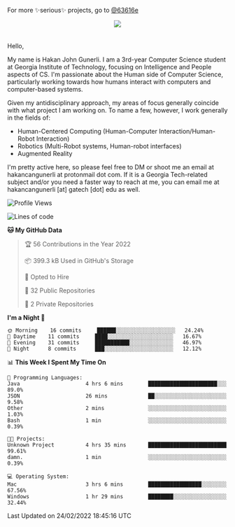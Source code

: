 For more ✨serious✨ projects, go to [@63616e](https://github.com/63616e)

<div> 
<center> <img src="https://gist.githubusercontent.com/hakancangunerli/80137ecc5d849c99c01262a70f0efce0/raw/c08047c6881a89ff5eff068b4e9a64bc49438c7f/ye.png"/>
 </center>

</div>
<br>
<br>
Hello,

My name is Hakan John Gunerli. I am a 3rd-year Computer Science student at Georgia Institute of Technology, focusing on Intelligence and People aspects of CS. I'm passionate about the Human side of Computer Science, particularly working towards how humans interact with computers and computer-based systems.


Given my antidisciplinary approach, my areas of focus generally coincide with what project I am working on. To name a few, however, I work generally in the fields of:

- Human-Centered Computing (Human-Computer Interaction/Human-Robot Interaction) 
- Robotics (Multi-Robot systems, Human-robot interfaces)
- Augmented Reality



I'm pretty active here, so please feel free to DM or shoot me an email at hakancangunerli at protonmail dot com. If it is a Georgia Tech-related subject and/or you need a faster way to reach at me, you can email me at hakancangunerli [at] gatech [dot] edu as well.

 </div>
 
 </div>


<!--START_SECTION:waka-->
![Profile Views](http://img.shields.io/badge/Profile%20Views-10-blue)

![Lines of code](https://img.shields.io/badge/From%20Hello%20World%20I%27ve%20Written-87%20Thousand%20lines%20of%20code-blue)

**🐱 My GitHub Data** 

> 🏆 56 Contributions in the Year 2022
 > 
> 📦 399.3 kB Used in GitHub's Storage 
 > 
> 💼 Opted to Hire
 > 
> 📜 32 Public Repositories 
 > 
> 🔑 2 Private Repositories  
 > 
**I'm a Night 🦉** 

```text
🌞 Morning    16 commits     ██████░░░░░░░░░░░░░░░░░░░   24.24% 
🌆 Daytime    11 commits     ████░░░░░░░░░░░░░░░░░░░░░   16.67% 
🌃 Evening    31 commits     ███████████░░░░░░░░░░░░░░   46.97% 
🌙 Night      8 commits      ███░░░░░░░░░░░░░░░░░░░░░░   12.12%

```


📊 **This Week I Spent My Time On** 

```text
💬 Programming Languages: 
Java                     4 hrs 6 mins        ██████████████████████░░░   89.0% 
JSON                     26 mins             ██░░░░░░░░░░░░░░░░░░░░░░░   9.58% 
Other                    2 mins              ░░░░░░░░░░░░░░░░░░░░░░░░░   1.03% 
Bash                     1 min               ░░░░░░░░░░░░░░░░░░░░░░░░░   0.39%

🐱‍💻 Projects: 
Unknown Project          4 hrs 35 mins       █████████████████████████   99.61% 
damn.                    1 min               ░░░░░░░░░░░░░░░░░░░░░░░░░   0.39%

💻 Operating System: 
Mac                      3 hrs 6 mins        █████████████████░░░░░░░░   67.56% 
Windows                  1 hr 29 mins        ████████░░░░░░░░░░░░░░░░░   32.44%

```


 Last Updated on 24/02/2022 18:45:16 UTC
<!--END_SECTION:waka-->



